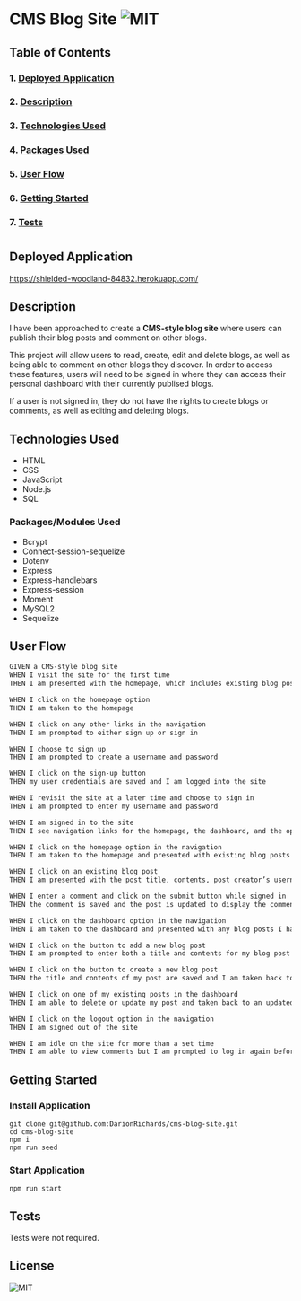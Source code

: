 # **CMS Blog Site** ![MIT](https://img.shields.io/github/license/DarionRichards/cms-blog-site?color=teal)

## Table of Contents

### 1. [Deployed Application](#deployed-application)

### 2. [Description](#description)

### 3. [Technologies Used](#technologies-used)

### 4. [Packages Used](#packages-used)

### 5. [User Flow](#user-flow)

### 6. [Getting Started](#getting-started)

### 7. [Tests](#tests)

#

## Deployed Application

https://shielded-woodland-84832.herokuapp.com/

## Description

I have been approached to create a **CMS-style blog site** where users can publish their blog posts and comment on other blogs.

This project will allow users to read, create, edit and delete blogs, as well as being able to comment on other blogs they discover.
In order to access these features, users will need to be signed in where they can access their personal dashboard with their currently publised blogs.

If a user is not signed in, they do not have the rights to create blogs or comments, as well as editing and deleting blogs.

## Technologies Used

- HTML
- CSS
- JavaScript
- Node.js
- SQL

### Packages/Modules Used

- Bcrypt
- Connect-session-sequelize
- Dotenv
- Express
- Express-handlebars
- Express-session
- Moment
- MySQL2
- Sequelize

## User Flow

```md
GIVEN a CMS-style blog site
WHEN I visit the site for the first time
THEN I am presented with the homepage, which includes existing blog posts if any have been posted; navigation links for the homepage and the dashboard; and the option to log in

WHEN I click on the homepage option
THEN I am taken to the homepage

WHEN I click on any other links in the navigation
THEN I am prompted to either sign up or sign in

WHEN I choose to sign up
THEN I am prompted to create a username and password

WHEN I click on the sign-up button
THEN my user credentials are saved and I am logged into the site

WHEN I revisit the site at a later time and choose to sign in
THEN I am prompted to enter my username and password

WHEN I am signed in to the site
THEN I see navigation links for the homepage, the dashboard, and the option to log out

WHEN I click on the homepage option in the navigation
THEN I am taken to the homepage and presented with existing blog posts that include the post title and the date created

WHEN I click on an existing blog post
THEN I am presented with the post title, contents, post creator’s username, and date created for that post and have the option to leave a comment

WHEN I enter a comment and click on the submit button while signed in
THEN the comment is saved and the post is updated to display the comment, the comment creator’s username, and the date created

WHEN I click on the dashboard option in the navigation
THEN I am taken to the dashboard and presented with any blog posts I have already created and the option to add a new blog post

WHEN I click on the button to add a new blog post
THEN I am prompted to enter both a title and contents for my blog post

WHEN I click on the button to create a new blog post
THEN the title and contents of my post are saved and I am taken back to an updated dashboard with my new blog post

WHEN I click on one of my existing posts in the dashboard
THEN I am able to delete or update my post and taken back to an updated dashboard

WHEN I click on the logout option in the navigation
THEN I am signed out of the site

WHEN I am idle on the site for more than a set time
THEN I am able to view comments but I am prompted to log in again before I can add, update, or delete comments
```

## Getting Started

### Install Application

```
git clone git@github.com:DarionRichards/cms-blog-site.git
cd cms-blog-site
npm i
npm run seed
```

### Start Application

```
npm run start
```

## Tests

Tests were not required.

## License

![MIT](https://img.shields.io/github/license/DarionRIchards/cms-blog-site?color=teal&style=for-the-badge)
